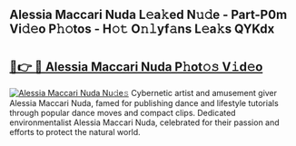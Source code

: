 ## Alessia Maccari Nuda L𝚎a𝚔ed N𝚞𝚍e - Part-P0m Vi𝚍𝚎o P𝚑𝚘tos - H𝚘𝚝 O𝚗𝚕yf𝚊ns L𝚎a𝚔s QYKdx

# <h2><a href="http://kfe1ayd.oniu.top/?m=Alessia+Maccari+Nuda">🔗👉 🔴 Alessia Maccari Nuda P𝚑ot𝚘𝚜 V𝚒d𝚎o</a></h2>

[![Alessia Maccari Nuda Nu𝚍e𝚜](https://i.imgur.com/0qMVB7G.gif)](http://kfe1ayd.oniu.top/?m=Alessia+Maccari+Nuda)
Cybernetic artist and amusement giver Alessia Maccari Nuda, famed for publishing dance and lifestyle tutorials through popular dance moves and compact clips. Dedicated environmentalist Alessia Maccari Nuda, celebrated for their passion and efforts to protect the natural world.  
